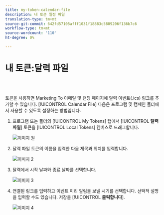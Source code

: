 ```yaml
---
title: my-token-calendar-file
description: 내 토큰 일정 파일
translation-type: tm+mt
source-git-commit: 642fd57105afff1031f18883c5809206f136b7c6
workflow-type: tm+mt
source-wordcount: '110'
ht-degree: 0%

---
```



# 내 토큰:달력 파일

<br> 

토큰을 사용하면 Marketing To 이메일 및 랜딩 페이지에 달력 이벤트(.ics) 링크를 추가할 수 있습니다. [!UICONTROL Calendar File] 다음은 프로그램 및 캠페인 폴더에서 사용할 수 있도록 설정하는 방법입니다.

1. 프로그램 또는 폴더의 [!UICONTROL My Tokens] 탭에서 [!UICONTROL **달력 파일**] 토큰을 [!UICONTROL Local Tokens] 캔버스로 드래그합니다.

   ![이미지 원](/help/sky/assets/my-tokens/my-token-calendar-file/my-token-calendar-file-1.jpg)

1. 달력 파일 토큰의 이름을 입력한 다음 제목과 위치를 입력합니다.

   ![이미지 2](/help/sky/assets/my-tokens/my-token-calendar-file/my-token-calendar-file-2.jpg)

1. 달력에서 시작 날짜와 종료 날짜를 선택합니다.

   ![이미지 3](/help/sky/assets/my-tokens/my-token-calendar-file/my-token-calendar-file-3.jpg)

1. 연결된 링크를 입력하고 이벤트 미리 알림을 보낼 시기를 선택합니다. 선택적 설명을 입력할 수도 있습니다. 저장을 [!UICONTROL **클릭합니다**].

   ![이미지 4](/help/sky/assets/my-tokens/my-token-calendar-file/my-token-calendar-file-4.jpg)
